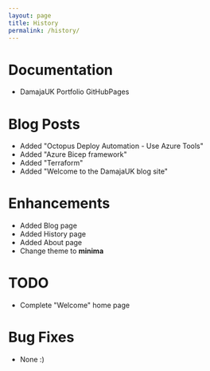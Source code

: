 ```yaml
---
layout: page
title: History
permalink: /history/
---
```


# Documentation
  - DamajaUK Portfolio GitHubPages

# Blog Posts
  - Added "Octopus Deploy Automation - Use Azure Tools"
  - Added "Azure Bicep framework"
  - Added "Terraform"
  - Added "Welcome to the DamajaUK blog site"

# Enhancements
  - Added Blog page
  - Added History page
  - Added About page
  - Change theme to **minima**

# TODO
  - Complete "Welcome" home page

# Bug Fixes
  - None :)


